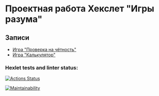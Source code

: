 # Проектная работа Хекслет "Игры разума"

## Записи
* [Игра "Проверка на чётность"](https://asciinema.org/a/l0K0D8fmdHe2WIfM24ZAEPOIR)
* [Игра "Калькулятор"](https://asciinema.org/a/ZjQ9IFAMTNWjw50VDJgmErzEC)

### Hexlet tests and linter status:
[![Actions Status](https://github.com/Viktoriko/frontend-project-44/actions/workflows/hexlet-check.yml/badge.svg)](https://github.com/Viktoriko/frontend-project-44/actions)

[![Maintainability](https://api.codeclimate.com/v1/badges/3e2936d7814e69b0de75/maintainability)](https://codeclimate.com/github/Viktoriko/frontend-project-44/maintainability)